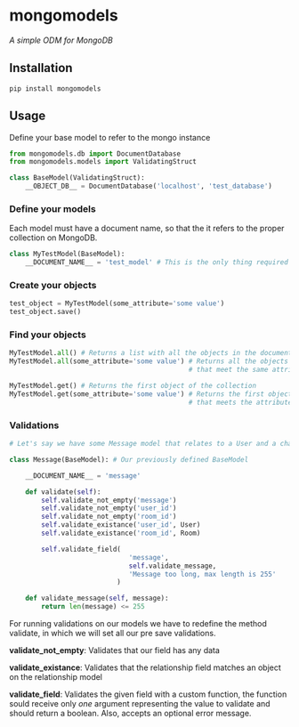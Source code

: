 # mongomodels

*A simple ODM for MongoDB*

## Installation
`pip install mongomodels`

## Usage
Define your base model to refer to the mongo instance

```python
from mongomodels.db import DocumentDatabase
from mongomodels.models import ValidatingStruct

class BaseModel(ValidatingStruct):
    __OBJECT_DB__ = DocumentDatabase('localhost', 'test_database')
```

### Define your models
Each model must have a document name, so that the it refers to the proper
collection on MongoDB.

```python
class MyTestModel(BaseModel):
    __DOCUMENT_NAME__ = 'test_model' # This is the only thing required
```

### Create your objects

```python
test_object = MyTestModel(some_attribute='some value')
test_object.save()
```

### Find your objects

```python
MyTestModel.all() # Returns a list with all the objects in the document
MyTestModel.all(some_attribute='some value') # Returns all the objects
                                             # that meet the same attributes

MyTestModel.get() # Returns the first object of the collection
MyTestModel.get(some_attribute='some value') # Returns the first object
                                             # that meets the attributes
```

### Validations

```python
# Let's say we have some Message model that relates to a User and a chat Room

class Message(BaseModel): # Our previously defined BaseModel

    __DOCUMENT_NAME__ = 'message'

    def validate(self):
        self.validate_not_empty('message')
        self.validate_not_empty('user_id')
        self.validate_not_empty('room_id')
        self.validate_existance('user_id', User)
        self.validate_existance('room_id', Room)

        self.validate_field(
                              'message',
                              self.validate_message,
                              'Message too long, max length is 255'
                           )

    def validate_message(self, message):
        return len(message) <= 255
```

For running validations on our models we have to redefine the method validate,
in which we will set all our pre save validations.

**validate_not_empty**: Validates that our field has any data

**validate_existance**: Validates that the relationship field matches an object
                        on the relationship model

**validate_field**: Validates the given field with a custom function,
                    the function sould receive only *one* argument representing
                    the value to validate and should return a boolean. Also,
                    accepts an optional error message.
